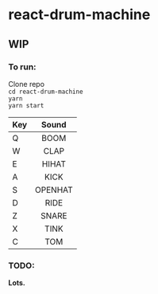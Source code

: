 # react-drum-machine
## WIP
### To run:
Clone repo  
`cd react-drum-machine`  
`yarn`  
`yarn start`  

| Key | Sound   |
|-----|:-------:|
| Q   | BOOM    |
| W   | CLAP    |
| E   | HIHAT   |
| A   | KICK    |
| S   | OPENHAT |
| D   | RIDE    |
| Z   | SNARE   |
| X   | TINK    |
| C   | TOM     |



### TODO:
<b>Lots.</b>
